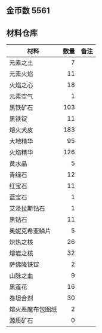 ## 金币数 5561
## 材料仓库
| 材料        | 数量   |  备注  |
| --------   | -----:  | :----:  |
| 元素之土      | 7   |        |
| 元素火焰      | 11   |        |
| 火焰之心        |   18   |      |
| 元素空气        |    1   |    |
|黑铁矿石|103||
|黑铁锭|11||
|熔火犬皮|183||
|大地精华|95||
|火焰精华|126||
|黄水晶|5||
|青绿石|12||
|红宝石|11||
|蓝宝石|1||
|艾泽拉斯钻石|1||
|黑钻石|11||
|奥妮克希亚鳞片|5||
|炽热之核|26||
|熔岩之核|32||
|萨佛隆铁锭|2||
|山脉之血|9||
|黑莲花|16||
|泰坦合剂|30||
|熔火恶魔布包图纸|2||
|源质矿石|0||
